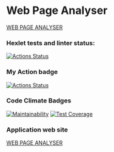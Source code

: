 # Web Page Analyser

[WEB PAGE ANALYSER - сайт, который анализирует указанные страницы на SEO пригодность.]:
https://java-project-72-3hfo.onrender.com/
[WEB PAGE ANALYSER]

### Hexlet tests and linter status:
[![Actions Status](https://github.com/nuuska-muikkunen/java-project-72/actions/workflows/hexlet-check.yml/badge.svg)](https://github.com/nuuska-muikkunen/java-project-72/actions)

### My Action badge
[![Actions Status](https://github.com/nuuska-muikkunen/java-project-72/actions/workflows/my-java-CI.yml/badge.svg)](https://github.com/nuuska-muikkunen/java-project-72/actions)

### Code Climate Badges
[![Maintainability](https://api.codeclimate.com/v1/badges/59a29d6f2a170df45a63/maintainability)](https://codeclimate.com/github/nuuska-muikkunen/java-project-72/maintainability)
[![Test Coverage](https://api.codeclimate.com/v1/badges/59a29d6f2a170df45a63/test_coverage)](https://codeclimate.com/github/nuuska-muikkunen/java-project-72/test_coverage)

### Application web site

[WEB PAGE ANALYSER]:
https://java-project-72-3hfo.onrender.com/
[WEB PAGE ANALYSER]
